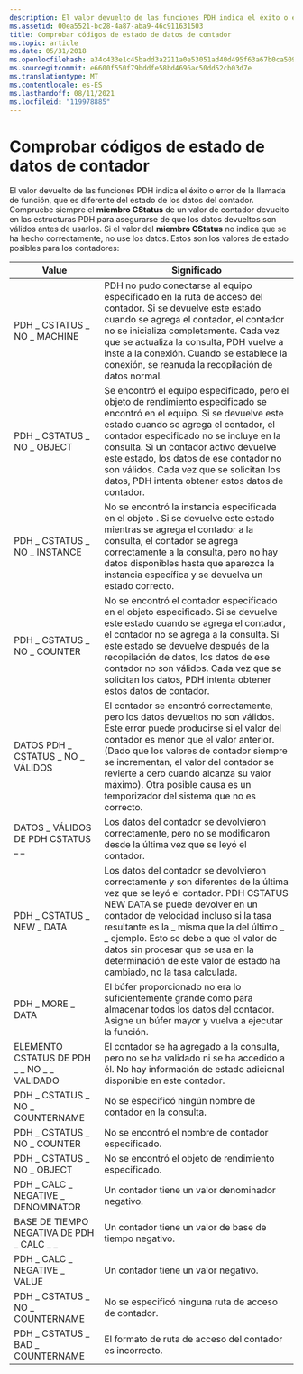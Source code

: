 ```yaml
---
description: El valor devuelto de las funciones PDH indica el éxito o error de la llamada de función, que es diferente del estado de los datos del contador.
ms.assetid: 00ea5521-bc28-4a87-aba9-46c911631503
title: Comprobar códigos de estado de datos de contador
ms.topic: article
ms.date: 05/31/2018
ms.openlocfilehash: a34c433e1c45badd3a2211a0e53051ad40d495f63a67b0ca509ae74a5cd99972
ms.sourcegitcommit: e6600f550f79bddfe58bd4696ac50dd52cb03d7e
ms.translationtype: MT
ms.contentlocale: es-ES
ms.lasthandoff: 08/11/2021
ms.locfileid: "119978885"
---
```

# <a name="checking-counter-data-status-codes"></a>Comprobar códigos de estado de datos de contador

El valor devuelto de las funciones PDH indica el éxito o error de la llamada de función, que es diferente del estado de los datos del contador. Compruebe siempre el **miembro CStatus** de un valor de contador devuelto en las estructuras PDH para asegurarse de que los datos devueltos son válidos antes de usarlos. Si el valor del **miembro CStatus** no indica que se ha hecho correctamente, no use los datos. Estos son los valores de estado posibles para los contadores:



| Value                              | Significado                                                                                                                                                                                                                                                                                                                                                                          |
|------------------------------------|----------------------------------------------------------------------------------------------------------------------------------------------------------------------------------------------------------------------------------------------------------------------------------------------------------------------------------------------------------------------------------|
| PDH \_ CSTATUS \_ NO \_ MACHINE          | PDH no pudo conectarse al equipo especificado en la ruta de acceso del contador. Si se devuelve este estado cuando se agrega el contador, el contador no se inicializa completamente. Cada vez que se actualiza la consulta, PDH vuelve a inste a la conexión. Cuando se establece la conexión, se reanuda la recopilación de datos normal.                                                                  |
| PDH \_ CSTATUS \_ NO \_ OBJECT           | Se encontró el equipo especificado, pero el objeto de rendimiento especificado se encontró en el equipo. Si se devuelve este estado cuando se agrega el contador, el contador especificado no se incluye en la consulta. Si un contador activo devuelve este estado, los datos de ese contador no son válidos. Cada vez que se solicitan los datos, PDH intenta obtener estos datos de contador. |
| PDH \_ CSTATUS \_ NO \_ INSTANCE         | No se encontró la instancia especificada en el objeto . Si se devuelve este estado mientras se agrega el contador a la consulta, el contador se agrega correctamente a la consulta, pero no hay datos disponibles hasta que aparezca la instancia específica y se devuelva un estado correcto.                                                                                                  |
| PDH \_ CSTATUS \_ NO \_ COUNTER          | No se encontró el contador especificado en el objeto especificado. Si se devuelve este estado cuando se agrega el contador, el contador no se agrega a la consulta. Si este estado se devuelve después de la recopilación de datos, los datos de ese contador no son válidos. Cada vez que se solicitan los datos, PDH intenta obtener estos datos de contador.                                             |
| DATOS PDH \_ CSTATUS \_ NO \_ VÁLIDOS        | El contador se encontró correctamente, pero los datos devueltos no son válidos. Este error puede producirse si el valor del contador es menor que el valor anterior. (Dado que los valores de contador siempre se incrementan, el valor del contador se revierte a cero cuando alcanza su valor máximo). Otra posible causa es un temporizador del sistema que no es correcto.                                              |
| DATOS \_ VÁLIDOS DE PDH CSTATUS \_ \_          | Los datos del contador se devolvieron correctamente, pero no se modificaron desde la última vez que se leyó el contador.                                                                                                                                                                                                                                                                    |
| PDH \_ CSTATUS \_ NEW \_ DATA            | Los datos del contador se devolvieron correctamente y son diferentes de la última vez que se leyó el contador. PDH CSTATUS NEW DATA se puede devolver en un contador de velocidad incluso si la tasa resultante es la \_ misma que la del último \_ \_ ejemplo. Esto se debe a que el valor de datos sin procesar que se usa en la determinación de este valor de estado ha cambiado, no la tasa calculada.                  |
| PDH \_ MORE \_ DATA                    | El búfer proporcionado no era lo suficientemente grande como para almacenar todos los datos del contador. Asigne un búfer mayor y vuelva a ejecutar la función.                                                                                                                                                                                                                                              |
| ELEMENTO CSTATUS DE PDH \_ \_ NO \_ \_ VALIDADO | El contador se ha agregado a la consulta, pero no se ha validado ni se ha accedido a él. No hay información de estado adicional disponible en este contador.                                                                                                                                                                                                                                 |
| PDH \_ CSTATUS \_ NO \_ COUNTERNAME      | No se especificó ningún nombre de contador en la consulta.                                                                                                                                                                                                                                                                                                                                      |
| PDH \_ CSTATUS \_ NO \_ COUNTER          | No se encontró el nombre de contador especificado.                                                                                                                                                                                                                                                                                                                                   |
| PDH \_ CSTATUS \_ NO \_ OBJECT           | No se encontró el objeto de rendimiento especificado.                                                                                                                                                                                                                                                                                                                             |
| PDH \_ CALC \_ NEGATIVE \_ DENOMINATOR   | Un contador tiene un valor denominador negativo.                                                                                                                                                                                                                                                                                                                                      |
| BASE DE TIEMPO NEGATIVA DE PDH \_ CALC \_ \_      | Un contador tiene un valor de base de tiempo negativo.                                                                                                                                                                                                                                                                                                                                         |
| PDH \_ CALC \_ NEGATIVE \_ VALUE         | Un contador tiene un valor negativo.                                                                                                                                                                                                                                                                                                                                                  |
| PDH \_ CSTATUS \_ NO \_ COUNTERNAME      | No se especificó ninguna ruta de acceso de contador.                                                                                                                                                                                                                                                                                                                                                   |
| PDH \_ CSTATUS \_ BAD \_ COUNTERNAME     | El formato de ruta de acceso del contador es incorrecto.                                                                                                                                                                                                                                                                                                                                            |



 

 

 



